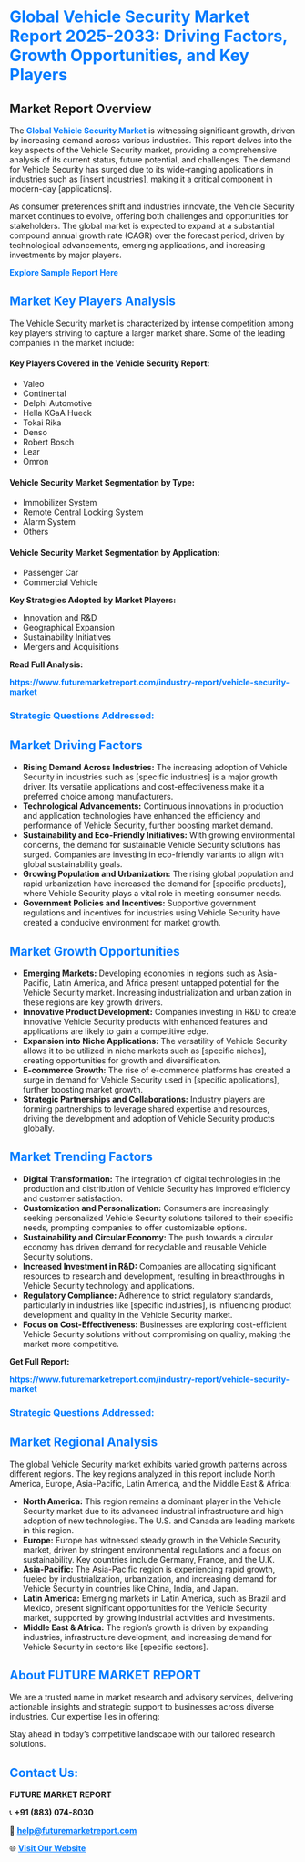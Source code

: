 <h1 style="color: #007BFF;">Global Vehicle Security Market Report 2025-2033: Driving Factors, Growth Opportunities, and Key Players</h1>

<section id="overview">
<h2>Market Report Overview</h2>
<p>The <a href="https://www.futuremarketreport.com/industry-report/vehicle-security-market" style="color: #007BFF; text-decoration: none;"><strong>Global Vehicle Security Market</strong></a> is witnessing significant growth, driven by increasing demand across various industries. This report delves into the key aspects of the Vehicle Security market, providing a comprehensive analysis of its current status, future potential, and challenges. The demand for Vehicle Security has surged due to its wide-ranging applications in industries such as [insert industries], making it a critical component in modern-day [applications].</p>
<p>As consumer preferences shift and industries innovate, the Vehicle Security market continues to evolve, offering both challenges and opportunities for stakeholders. The global market is expected to expand at a substantial compound annual growth rate (CAGR) over the forecast period, driven by technological advancements, emerging applications, and increasing investments by major players.</p>
</section>

<section id="overview">
<p><a href="https://www.futuremarketreport.com/request-sample/reportId=105500" style="color: #007BFF; text-decoration: none;"><strong>Explore Sample Report Here</strong></a></p>
</section>

<section id="key-players">
<h2 style="color: #007BFF;">Market Key Players Analysis</h2>
<p>The Vehicle Security market is characterized by intense competition among key players striving to capture a larger market share. Some of the leading companies in the market include:</p>
<h4>Key Players Covered in the Vehicle Security Report:</h4>
<ul><li>Valeo</li><li>Continental</li><li>Delphi Automotive</li><li>Hella KGaA Hueck</li><li>Tokai Rika</li><li>Denso</li><li>Robert Bosch</li><li>Lear</li><li>Omron</li></ul>
<h4>Vehicle Security Market Segmentation by Type:</h4>
<ul><li>Immobilizer System</li><li>Remote Central Locking System</li><li>Alarm System</li><li>Others</li></ul>

<h4>Vehicle Security Market Segmentation by Application:</h4>
<ul><li>Passenger Car</li><li>Commercial Vehicle</li></ul>
<p><strong>Key Strategies Adopted by Market Players:</strong></p>
<ul>
<li>Innovation and R&D</li>
<li>Geographical Expansion</li>
<li>Sustainability Initiatives</li>
<li>Mergers and Acquisitions</li>
</ul>
</section>

<section>
<p><strong>Read Full Analysis: </strong></p><a href="https://www.futuremarketreport.com/industry-report/vehicle-security-market" style="color: #007BFF; text-decoration: none;"><strong>https://www.futuremarketreport.com/industry-report/vehicle-security-market</strong></a>
<h3 style="color: #007BFF;">Strategic Questions Addressed:</h3>
</section>

<section id="driving-factors">
<h2 style="color: #007BFF;">Market Driving Factors</h2>
<ul>
<li><strong>Rising Demand Across Industries:</strong> The increasing adoption of Vehicle Security in industries such as [specific industries] is a major growth driver. Its versatile applications and cost-effectiveness make it a preferred choice among manufacturers.</li>
<li><strong>Technological Advancements:</strong> Continuous innovations in production and application technologies have enhanced the efficiency and performance of Vehicle Security, further boosting market demand.</li>
<li><strong>Sustainability and Eco-Friendly Initiatives:</strong> With growing environmental concerns, the demand for sustainable Vehicle Security solutions has surged. Companies are investing in eco-friendly variants to align with global sustainability goals.</li>
<li><strong>Growing Population and Urbanization:</strong> The rising global population and rapid urbanization have increased the demand for [specific products], where Vehicle Security plays a vital role in meeting consumer needs.</li>
<li><strong>Government Policies and Incentives:</strong> Supportive government regulations and incentives for industries using Vehicle Security have created a conducive environment for market growth.</li>
</ul>
</section>

<section id="growth-opportunities">
<h2 style="color: #007BFF;">Market Growth Opportunities</h2>
<ul>
<li><strong>Emerging Markets:</strong> Developing economies in regions such as Asia-Pacific, Latin America, and Africa present untapped potential for the Vehicle Security market. Increasing industrialization and urbanization in these regions are key growth drivers.</li>
<li><strong>Innovative Product Development:</strong> Companies investing in R&D to create innovative Vehicle Security products with enhanced features and applications are likely to gain a competitive edge.</li>
<li><strong>Expansion into Niche Applications:</strong> The versatility of Vehicle Security allows it to be utilized in niche markets such as [specific niches], creating opportunities for growth and diversification.</li>
<li><strong>E-commerce Growth:</strong> The rise of e-commerce platforms has created a surge in demand for Vehicle Security used in [specific applications], further boosting market growth.</li>
<li><strong>Strategic Partnerships and Collaborations:</strong> Industry players are forming partnerships to leverage shared expertise and resources, driving the development and adoption of Vehicle Security products globally.</li>
</ul>
</section>

<section id="trending-factors">
<h2 style="color: #007BFF;">Market Trending Factors</h2>
<ul>
<li><strong>Digital Transformation:</strong> The integration of digital technologies in the production and distribution of Vehicle Security has improved efficiency and customer satisfaction.</li>
<li><strong>Customization and Personalization:</strong> Consumers are increasingly seeking personalized Vehicle Security solutions tailored to their specific needs, prompting companies to offer customizable options.</li>
<li><strong>Sustainability and Circular Economy:</strong> The push towards a circular economy has driven demand for recyclable and reusable Vehicle Security solutions.</li>
<li><strong>Increased Investment in R&D:</strong> Companies are allocating significant resources to research and development, resulting in breakthroughs in Vehicle Security technology and applications.</li>
<li><strong>Regulatory Compliance:</strong> Adherence to strict regulatory standards, particularly in industries like [specific industries], is influencing product development and quality in the Vehicle Security market.</li>
<li><strong>Focus on Cost-Effectiveness:</strong> Businesses are exploring cost-efficient Vehicle Security solutions without compromising on quality, making the market more competitive.</li>
</ul>
</section>

<section>
<p><strong>Get Full Report: </strong></p><a href="https://www.futuremarketreport.com/industry-report/vehicle-security-market" style="color: #007BFF; text-decoration: none;"><strong>https://www.futuremarketreport.com/industry-report/vehicle-security-market</strong></a>
<h3 style="color: #007BFF;">Strategic Questions Addressed:</h3>
</section>


<section id="regional-analysis">
<h2 style="color: #007BFF;">Market Regional Analysis</h2>
<p>The global Vehicle Security market exhibits varied growth patterns across different regions. The key regions analyzed in this report include North America, Europe, Asia-Pacific, Latin America, and the Middle East & Africa:</p>
<ul>
<li><strong>North America:</strong> This region remains a dominant player in the Vehicle Security market due to its advanced industrial infrastructure and high adoption of new technologies. The U.S. and Canada are leading markets in this region.</li>
<li><strong>Europe:</strong> Europe has witnessed steady growth in the Vehicle Security market, driven by stringent environmental regulations and a focus on sustainability. Key countries include Germany, France, and the U.K.</li>
<li><strong>Asia-Pacific:</strong> The Asia-Pacific region is experiencing rapid growth, fueled by industrialization, urbanization, and increasing demand for Vehicle Security in countries like China, India, and Japan.</li>
<li><strong>Latin America:</strong> Emerging markets in Latin America, such as Brazil and Mexico, present significant opportunities for the Vehicle Security market, supported by growing industrial activities and investments.</li>
<li><strong>Middle East & Africa:</strong> The region’s growth is driven by expanding industries, infrastructure development, and increasing demand for Vehicle Security in sectors like [specific sectors].</li>
</ul>
</section>

<footer>
<h2 style="color: #007BFF;">About FUTURE MARKET REPORT</h2>
<p>We are a trusted name in market research and advisory services, delivering actionable insights and strategic support to businesses across diverse industries. Our expertise lies in offering:</p>

<p>Stay ahead in today’s competitive landscape with our tailored research solutions.</p>

<h2 style="color: #007BFF;">Contact Us:</h2>
<p><strong>FUTURE MARKET REPORT</strong></p>
<p>📞 <strong>+91 (883) 074-8030</strong></p>
<p>📧 <strong><a href="mailto:help@futuremarketreport.com" style="color: #007BFF;">help@futuremarketreport.com</a></strong></p>
<p>🌐 <strong><a href="https://www.futuremarketreport.com/" style="color: #007BFF;">Visit Our Website</a></strong></p>
</footer>